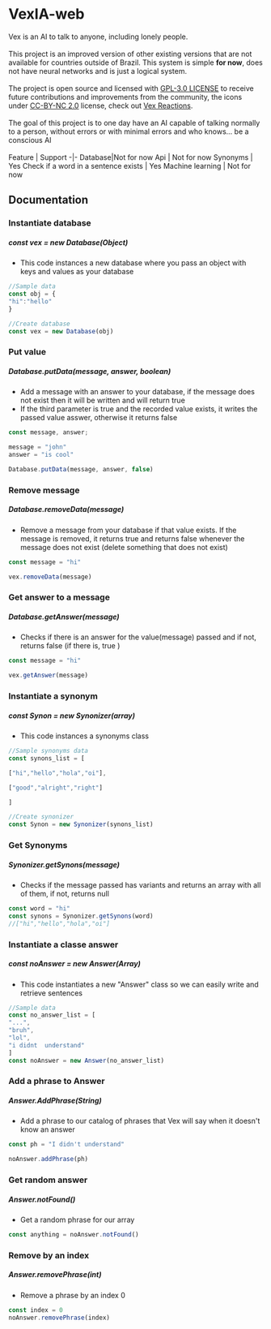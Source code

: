 # VexIA-web
Vex is an AI to talk to anyone, including lonely people.
<br>
<br>
This project is an improved version of other existing versions that are not available for countries outside of Brazil.   This system is simple **for now**, does not have neural networks and is just a logical system. <br>
<br>
The project is open source and licensed with [GPL-3.0 LICENSE](LICENSE) to receive future contributions and improvements from the community, the icons under [CC-BY-NC 2.0](https://creativecommons.org/licenses/by-nc/2.0/legalcode) license, check out [Vex Reactions](https://github.com/cookieukw/Vex-Reactions).
<br>
<br>
The goal of this project is to one day have an AI capable of talking normally to a person, without errors or with minimal errors and who knows... be a conscious AI
<br>
<br>
Feature  | Support
-|-
Database|Not for now 
Api | Not for now
Synonyms | Yes
Check if a word in a sentence exists | Yes
Machine learning | Not for now
## Documentation

### Instantiate database

##### const vex = new Database(Object)

- This code instances a new database where you pass an object with keys and values as your database 

```js
//Sample data
const obj = {
"hi":"hello"
}

//Create database
const vex = new Database(obj)
```
### Put value
##### Database.putData(message, answer, boolean)
- Add a message with an answer to your database, if the message does not exist then it will be written and will return true 
- If the third parameter is true and the recorded value exists, it writes the passed value asswer, otherwise it returns false 
```js
const message, answer;

message = "john"
answer = "is cool"

Database.putData(message, answer, false)
```
### Remove message
##### Database.removeData(message)
- Remove a message from your database if that value exists. If the message is removed, it returns true and returns false whenever the message does not exist (delete something that does not exist) 
 ```js
 const message = "hi"

 vex.removeData(message)
 ```
### Get answer to a message
##### Database.getAnswer(message)
- Checks if there is an answer for the value(message) passed and if not, returns false (if there is, true ) 
```js
const message = "hi"

vex.getAnswer(message)
```
### Instantiate a synonym
##### const Synon = new Synonizer(array)
- This code instances a synonyms class 
```js
//Sample synonyms data
const synons_list = [

["hi","hello","hola","oi"],

["good","alright","right"]

]

//Create synonizer
const Synon = new Synonizer(synons_list)

```
### Get Synonyms 
##### Synonizer.getSynons(message)
- Checks if the message passed has variants and returns an array with all of them, if not, returns null 

```js
const word = "hi"
const synons = Synonizer.getSynons(word)
//["hi","hello","hola","oi"]

```
### Instantiate  a classe answer
##### const noAnswer = new Answer(Array)
- This code instantiates a new "Answer" class so we can easily write and retrieve sentences 
```js
//Sample data
const no_answer_list = [
"...",
"bruh",
"lol",
"i didnt  understand"
]
const noAnswer = new Answer(no_answer_list)
```

### Add a phrase to Answer
##### Answer.AddPhrase(String)
- Add a phrase to our catalog of phrases that Vex will say when it doesn't know an answer 
```js
const ph = "I didn't understand"

noAnswer.addPhrase(ph)
```
### Get random answer
##### Answer.notFound()
- Get a random phrase for our array
```js
const anything = noAnswer.notFound()
```
### Remove by an index
##### Answer.removePhrase(int)
- Remove a phrase by an index 0
```js
const index = 0
noAnswer.removePhrase(index)
```

